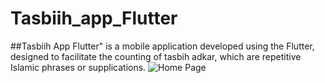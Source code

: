 # Tasbiih_app_Flutter
##Tasbiih App Flutter" is a mobile application developed using the Flutter, designed to facilitate the counting of tasbih adkar, which are repetitive Islamic phrases or supplications.
![Home Page](https://github.com/SalahEddine-Ghannouch/Tasbiih_app_Flutter/assets/79339578/c4da95cd-95dd-4f6c-8d92-9a7126234ce4)
